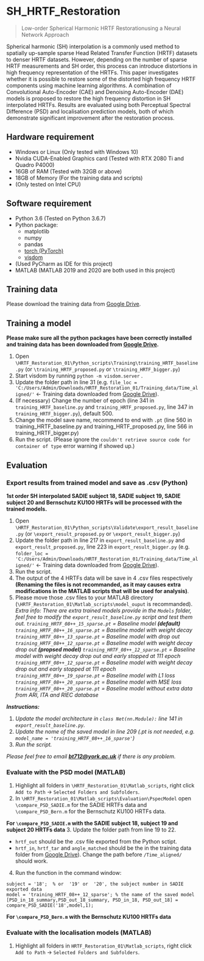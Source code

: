 # SH_HRTF_Restoration
> Low-order Spherical Harmonic HRTF Restorationusing a Neural Network Approach

Spherical harmonic (SH) interpolation is a commonly used method to spatially up-sample sparse Head Related Transfer Function (HRTF) datasets to denser HRTF datasets. However, depending on the number of sparse HRTF measurements and SH order, this process can introduce distortions in high frequency representation of the HRTFs. This paper investigates whether it is possible to restore some of the distorted high frequency HRTF components using machine learning algorithms. A combination of Convolutional Auto-Encoder (CAE) and Denoising Auto-Encoder (DAE) models is proposed to restore the high frequency distortion in SH interpolated HRTFs. Results are evaluated using both Perceptual Spectral Difference (PSD) and localisation prediction models, both of which demonstrate significant improvement after the restoration process.

## Hardware requirement
* Windows or Linux (Only tested with Windows 10)
* Nvidia CUDA-Enabled Graphics card (Tested with RTX 2080 Ti and Quadro P4000) 
* 16GB of RAM (Tested with 32GB or above)
* 18GB of Memory (For the training data and scripts)
* (Only tested on Intel CPU) 

## Software requirement
* Python 3.6 (Tested on Python 3.6.7)
* Python package: 
  * matplotlib
  * numpy
  * pandas
  * [torch (PyTorch)](https://pytorch.org/)
  * [visdom](https://github.com/facebookresearch/visdom)
* (Used PyCharm as IDE for this project)
* MATLAB (MATLAB 2019 and 2020 are both used in this project)

## Training data
Please download the training data from [Google Drive](https://drive.google.com/drive/folders/1eZiNmvomlguggppe_GQdkP89mM-CMjhy?usp=sharing).

## Training a model
**Please make sure all the python packages have been correctly installed and training data has been downloaded from [Google Drive](https://drive.google.com/drive/folders/1eZiNmvomlguggppe_GQdkP89mM-CMjhy?usp=sharing).**
1. Open `\HRTF_Restoration_01\Python_scripts\Training\training_HRTF_baseline.py` (or `\training_HRTF_proposed.py` or `\training_HRTF_bigger.py`)
2. Start visdom by running `python -m visdom.server` .
3. Update the folder path in line 31 (e.g. `file_loc = 'C:/Users/Admin/Downloads/HRTF_Restoration_01/Training_data/Time_aligned/'` <- Training data downloaded from [Google Drive](https://drive.google.com/drive/folders/1eZiNmvomlguggppe_GQdkP89mM-CMjhy?usp=sharing)).
4. (If necessary) Change the number of epoch (line 341 in `training_HRTF_baseline.py` and `training_HRTF_proposed.py`, line 347 in `training_HRTF_bigger.py`), default 500.
5. Change the model save name, recommend to end with `.pt` (line 560 in training_HRTF_baseline.py and training_HRTF_proposed.py, line 566 in training_HRTF_bigger.py)
6. Run the script.
(Please ignore the `couldn't retrieve source code for container of type` error warning if showed up.)

## Evaluation
### Export results from trained model and save as .csv (Python)
**1st order SH interpolated SADIE subject 18, SADIE subject 19, SADIE subject 20 and Bernschutz KU100 HRTFs will be processed with the trained models.**
1. Open `\HRTF_Restoration_01\Python_scripts\Validate\export_result_baseline.py` (or `\export_result_proposed.py` or `\export_result_bigger.py`)
2. Update the folder path in line 217 in `export_result_baseline.py` and `export_result_proposed.py`, line 223 in `export_result_bigger.py` (e.g. `folder_loc = 'C:/Users/Admin/Downloads/HRTF_Restoration_01/Training_data/Time_aligned/'`
 <- Training data downloaded from [Google Drive](https://drive.google.com/drive/folders/1eZiNmvomlguggppe_GQdkP89mM-CMjhy?usp=sharing)).
3. Run the script.
4. The output of the 4 HRTFs data will be save in 4 .csv files respectively **(Renaming the files is not recommanded, as it may causes extra modifications in the MATLAB scripts that will be used for analysis)**.
5. Please move those .csv files to your MATLAB directory (`\HRTF_Restoration_01\Matlab_scripts\model_ouput` is recommanded). 
*Extra info:*
*There are extra trained models provide in the `Models` folder, feel free to modify the `export_result_baseline.py` script and test them out.*
*`training_HRTF_08++_15_sparse.pt` = Baseline model* ***(default)***
*`training_HRTF_08++_16_sparse.pt` = Baseline model with weight decay*
*`training_HRTF_08++_13_sparse.pt` = Baseline model with drop out*
*`training_HRTF_08++_12_sparse.pt` = Baseline model with weight decay drop out* ***(propsed model)***
*`training_HRTF_08++_12_sparse.pt` = Baseline model with weight decay drop out and early stopped at 111 epoch*
*`training_HRTF_08++_12_sparse.pt` = Baseline model with weight decay drop out and early stopped at 111 epoch*
*`training_HRTF_08++_19_sparse.pt` = Baseline model with L1 loss*
*`training_HRTF_08++_20_sparse.pt` = Baseline model with MSE loss*
*`training_HRTF_08++_20_sparse.pt` = Baseline model without extra data from ARI, ITA and RIEC database*

***Instructions:***
1. *Update the model architecture in `class Net(nn.Module):` line 141 in `export_result_baseline.py`.*
2. *Update the nome of the saved model in line 209 (.pt is not needed, e.g. `model_name = 'training_HRTF_08++_16_sparse'`)*
3. *Run the script.*

*Please feel free to email **bt712@york.ac.uk** if there is any problem.*

### Evaluate with the PSD model (MATLAB)
1. Highlight all folders in `\HRTF_Restoration_01\Matlab_scripts`, right click `Add to Path` -> `Selected Folders and Subfolders`.
2. In `\HRTF_Restoration_01\Matlab_scripts\Evaluation\PspecModel` open `\compare_PSD_SADIE.m` for the SADIE HRTFs data and `\compare_PSD_Bern.m` for the Bernschutz KU100 HRTFs data.

**For `\compare_PSD_SADIE.m` with the SADIE subject 18, subject 19 and subject 20 HRTFs data**
3. Update the folder path from line 19 to 22. 
 - `hrtf_out` should be the .csv file exported from the Python sctipt.
 - `hrtf_in`, `hrtf_tar` and `angle_matched` should be the in the training data folder from [Google Drive](https://drive.google.com/drive/folders/1eZiNmvomlguggppe_GQdkP89mM-CMjhy?usp=sharing)). Change the path before `/Time_aligned/` should work.
4. Run the function in the command window:
```
subject = '18';  % or  '19' or  '20', the subject number in SADIE exported data
model = 'training_HRTF_08++_12_sparse'; % the name of the saved model
[PSD_in_18_summary,PSD_out_18_summary, PSD_in_18, PSD_out_18] = compare_PSD_SADIE('18',model,1);
 ```

 
**For `\compare_PSD_Bern.m` with the Bernschutz KU100 HRTFs data**


### Evaluate with the localisation models (MATLAB)
1. Highlight all folders in `HRTF_Restoration_01\Matlab_scripts`, right click `Add to Path` -> `Selected Folders and Subfolders`.




